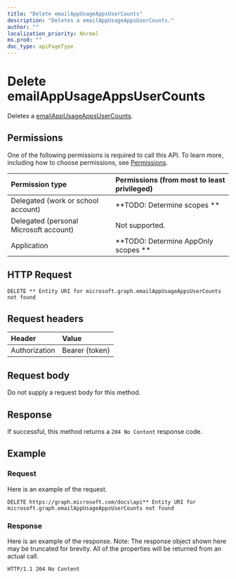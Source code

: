 ```yaml
---
title: "Delete emailAppUsageAppsUserCounts"
description: "Deletes a emailAppUsageAppsUserCounts."
author: ""
localization_priority: Normal
ms.prod: ""
doc_type: apiPageType
---
```


# Delete emailAppUsageAppsUserCounts

Deletes a [emailAppUsageAppsUserCounts](../resources/emailappusageappsusercounts.md).

## Permissions
One of the following permissions is required to call this API. To learn more, including how to choose permissions, see [Permissions](/concepts/permissions-reference.md).

|Permission type|Permissions (from most to least privileged)|
|:---|:---|
|Delegated (work or school account)|**TODO: Determine scopes **|
|Delegated (personal Microsoft account)|Not supported.|
|Application|**TODO: Determine AppOnly scopes **|

## HTTP Request
<!-- {
  "blockType": "ignored"
}
-->
``` http
DELETE ** Entity URI for microsoft.graph.emailAppUsageAppsUserCounts not found
```

## Request headers
|Header|Value|
|:---|:---|
|Authorization|Bearer {token}|

## Request body
Do not supply a request body for this method.

## Response
If successful, this method returns a `204 No Content` response code.

## Example

### Request
Here is an example of the request.
<!-- {
  "blockType": "request",
  "name": "delete_emailappusageappsusercounts"
}
-->
``` http
DELETE https://graph.microsoft.com/docs\api** Entity URI for microsoft.graph.emailAppUsageAppsUserCounts not found
```

### Response
Here is an example of the response. Note: The response object shown here may be truncated for brevity. All of the properties will be returned from an actual call.
<!-- {
  "blockType": "response",
  "truncated": true
}
-->
``` http
HTTP/1.1 204 No Content
```

